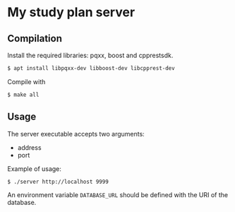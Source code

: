 # My study plan server

## Compilation

Install the required libraries: pqxx, boost and cpprestsdk.

```bash
$ apt install libpqxx-dev libboost-dev libcpprest-dev
```

Compile with

```bash
$ make all
```

## Usage

The server executable accepts two arguments:
- address
- port

Example of usage:

```bash
$ ./server http://localhost 9999
```

An environment variable `DATABASE_URL` should be defined with the URI of the database.